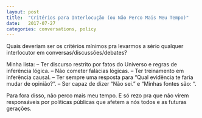 ```yaml
---
layout: post
title:  "Critérios para Interlocução (ou Não Perco Mais Meu Tempo)"
date:   2017-07-27
categories: conversations, policy
---
```


Quais deveriam ser os critérios mínimos pra levarmos a sério qualquer interlocutor em conversas/discussões/debates?

Minha lista:
– Ter discurso restrito por fatos do Universo e regras de inferência lógica.
– Não cometer falácias lógicas.
– Ter treinamento em inferência causal.
– Ter sempre uma resposta para “Qual evidência te faria mudar de opinião?”.
– Ser capaz de dizer “Não sei.” e “Minhas fontes são: “.

Para fora disso, não perco mais meu tempo. E só rezo pra que não virem responsáveis por políticas públicas que afetem a nós todos e as futuras gerações.
